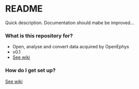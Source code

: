 # README #

Quick description. Documentation should mabe be improved...

### What is this repository for? ###

* Open, analyse and convert data acquired by OpenEphys
* v0.1
* [See wiki](https://bitbucket.org/lasermouse/openephys/wiki/)

### How do I get set up? ###

[See wiki](https://bitbucket.org/lasermouse/openephys/wiki/)

